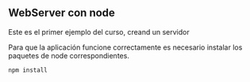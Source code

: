 ## WebServer con node

Este es el primer ejemplo del curso, creand un servidor 

Para que la aplicación funcione correctamente es necesario instalar los paquetes de node correspondientes.

```
npm install
```